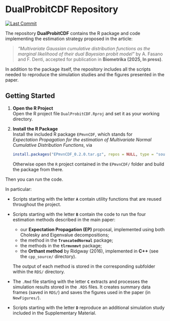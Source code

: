 
<!-- README.md is generated from README.Rmd. Please edit that file -->

# DualProbitCDF Repository

<!--**DUA**l probit marginal **L**ikelihood **E**stimation via **EP** **A**pproximation, -->

[![Last
Commit](https://img.shields.io/github/last-commit/fradenti/DualProbitCDF)](https://github.com/fradenti/DualProbitCDF)

The repository **DualProbitCDF** contains the R package and code
implementing the estimation strategy proposed in the article:

> *“Multivariate Gaussian cumulative distribution functions as the
> marginal likelihood of their dual Bayesian probit model”* by A. Fasano
> and F. Denti, accepted for publication in **Biometrika (2025, In
> press)**.

In addition to the package itself, the repository includes all the
scripts needed to reproduce the simulation studies and the figures
presented in the paper.

## Getting Started

1.  **Open the R Project**  
    Open the R project file `DualProbitCDF.Rproj` and set it as your
    working directory.

2.  **Install the R Package**  
    Install the included R package `EPmvnCDF`, which stands for  
    *Expectation Propagation for the estimation of Multivariate Normal
    Cumulative Distribution Functions*, via

    ``` r
    install.packages("EPmvnCDF_0.2.0.tar.gz", repos = NULL, type = "source")
    ```

    Otherwise open the `R` project contained in the `EPmvnCDF/` folder
    and build the package from there.

Then you can run the code.

In particular:

- Scripts starting with the letter **`A`** contain utility functions
  that are reused throughout the project.

- Scripts starting with the letter **`B`** contain the code to run the
  four estimation methods described in the main paper:

  - our **Expectation Propagation (EP)** proposal, implemented using
    both Cholesky and Eigenvalue decompositions;
  - the method in the **`TruncatedNormal`** package;
  - the methods in the **`tlrmvnmvt`** package;
  - the **Orthant method** by Ridgway (2016), implemented in **C++**
    (see the `cpp_source/` directory).

  The output of each method is stored in the corresponding subfolder
  within the `RDS/` directory.

- The `.Rmd` file starting with the letter **`C`** extracts and
  processes the simulation results stored in the `.RDS` files. It
  creates summary data frames (saved in `RDS/`) and saves the figures
  used in the paper (in `NewFigures/`).

- Scripts starting with the letter **`D`** reproduce an additional
  simulation study included in the Supplementary Material.

